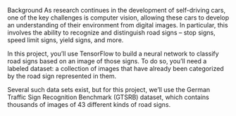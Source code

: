 Background
As research continues in the development of self-driving cars, one of the key challenges is computer vision, allowing these cars to develop an understanding of their environment from digital images. In particular, this involves the ability to recognize and distinguish road signs – stop signs, speed limit signs, yield signs, and more.

In this project, you’ll use TensorFlow to build a neural network to classify road signs based on an image of those signs. To do so, you’ll need a labeled dataset: a collection of images that have already been categorized by the road sign represented in them.

Several such data sets exist, but for this project, we’ll use the German Traffic Sign Recognition Benchmark (GTSRB) dataset, which contains thousands of images of 43 different kinds of road signs.

